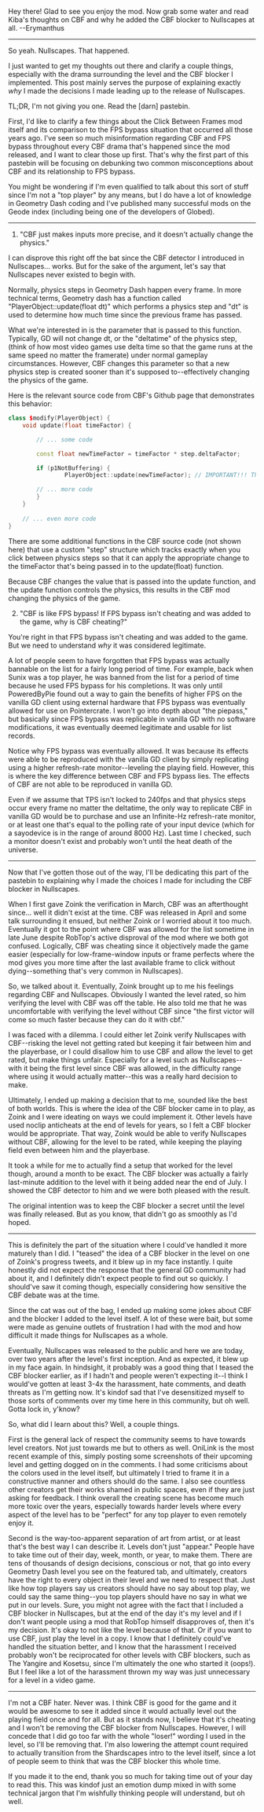 <cl>Hey there! Glad to see you enjoy the mod. Now grab some water and read Kiba's thoughts on CBF and why he added the CBF blocker to Nullscapes at all. --Erymanthus</c>

-------------------------------------------------------------------------------------------------

So yeah. Nullscapes. That happened.

I just wanted to get my thoughts out there and clarify a couple things, especially with the drama surrounding the level and the CBF blocker I implemented. This post mainly serves the purpose of explaining exactly *why* I made the decisions I made leading up to the release of Nullscapes.

TL;DR, I'm not giving you one. Read the <cy>[darn]</c> pastebin.

First, I'd like to clarify a few things about the Click Between Frames mod itself and its comparison to the FPS bypass situation that occurred all those years ago. I've seen so much misinformation regarding CBF and FPS bypass throughout every CBF drama that's happened since the mod released, and I want to clear those up first. That's why the first part of this pastebin will be focusing on debunking two common misconceptions about CBF and its relationship to FPS bypass.

You might be wondering if I'm even qualified to talk about this sort of stuff since I'm not a "top player" by any means, but I do have a lot of knowledge in Geometry Dash coding and I've published many successful mods on the Geode index (including being one of the developers of Globed).


-------------------------------------------------------------------------------------------------


1. "CBF just makes inputs more precise, and it doesn't actually change the physics."

I can disprove this right off the bat since the CBF detector I introduced in Nullscapes... works. But for the sake of the argument, let's say that Nullscapes never existed to begin with.

Normally, physics steps in Geometry Dash happen every frame. In more technical terms, Geometry dash has a function called "PlayerObject::update(float dt)" which performs a physics step and "dt" is used to determine how much time since the previous frame has passed.

What we're interested in is the parameter that is passed to this function. Typically, GD will not change dt, or the "deltatime" of the physics step, (think of how most video games use delta time so that the game runs at the same speed no matter the framerate) under normal gameplay circumstances. However, CBF changes this parameter so that a new physics step is created sooner than it's supposed to--effectively changing the physics of the game.

Here is the relevant source code from CBF's Github page that demonstrates this behavior:

```cpp
class $modify(PlayerObject) {
	void update(float timeFactor) {

		// ... some code

		const float newTimeFactor = timeFactor * step.deltaFactor;

		if (p1NotBuffering) {
				PlayerObject::update(newTimeFactor); // IMPORTANT!!! This line is what changes the physics!

		// ... more code
		}
	}
	
	// ... even more code
}
```

There are some additional functions in the CBF source code (not shown here) that use a custom "step" structure which tracks exactly when you click between physics steps so that it can apply the appropriate change to the timeFactor that's being passed in to the update(float) function.

Because CBF changes the value that is passed into the update function, and the update function controls the physics, this results in the CBF mod changing the physics of the game.




2. "CBF is like FPS bypass! If FPS bypass isn't cheating and was added to the game, why is CBF cheating?"

You're right in that FPS bypass isn't cheating and was added to the game. But we need to understand *why* it was considered legitimate. 

A lot of people seem to have forgotten that FPS bypass was actually bannable on the list for a fairly long period of time. For example, back when Sunix was a top player, he was banned from the list for a period of time because he used FPS bypass for his completions. It was only until PoweredByPie found out a way to gain the benefits of higher FPS on the vanilla GD client using external hardware that FPS bypass was eventually allowed for use on Pointercrate. I won't go into depth about "the piepass," but basically since FPS bypass was replicable in vanilla GD with no software modifications, it was eventually deemed legitimate and usable for list records.

Notice why FPS bypass was eventually allowed. It was because its effects were able to be reproduced with the vanilla GD client by simply replicating using a higher refresh-rate monitor--leveling the playing field. However, this is where the key difference between CBF and FPS bypass lies. The effects of CBF are not able to be reproduced in vanilla GD.

Even if we assume that TPS isn't locked to 240fps and that physics steps occur every frame no matter the deltatime, the only way to replicate CBF in vanilla GD would be to purchase and use an Infinite-Hz refresh-rate monitor, or at least one that's equal to the polling rate of your input device (which for a sayodevice is in the range of around 8000 Hz). Last time I checked, such a monitor doesn't exist and probably won't until the heat death of the universe.


-------------------------------------------------------------------------------------------------


Now that I've gotten those out of the way, I'll be dedicating this part of the pastebin to explaining why I made the choices I made for including the CBF blocker in Nullscapes.

When I first gave Zoink the verification in March, CBF was an afterthought since... well it didn't exist at the time. CBF was released in April and some talk surrounding it ensued, but neither Zoink or I worried about it too much. Eventually it got to the point where CBF was allowed for the list sometime in late June despite RobTop's active disproval of the mod where we both got confused. Logically, CBF was cheating since it objectively made the game easier (especially for low-frame-window inputs or frame perfects where the mod gives you more time after the last available frame to click without dying--something that's very common in Nullscapes).

So, we talked about it. Eventually, Zoink brought up to me his feelings regarding CBF and Nullscapes. Obviously I wanted the level rated, so him verifying the level with CBF was off the table. He also told me that he was uncomfortable with verifying the level without CBF since "the first victor will come so much faster because they can do it with cbf."

I was faced with a dilemma. I could either let Zoink verify Nullscapes with CBF--risking the level not getting rated but keeping it fair between him and the playerbase, or I could disallow him to use CBF and allow the level to get rated, but make things unfair. Especially for a level such as Nullscapes--with it being the first level since CBF was allowed, in the difficulty range where using it would actually matter--this was a really hard decision to make.

Ultimately, I ended up making a decision that to me, sounded like the best of both worlds. This is where the idea of the CBF blocker came in to play, as Zoink and I were ideating on ways we could implement it. Other levels have used noclip anticheats at the end of levels for years, so I felt a CBF blocker would be appropriate. That way, Zoink would be able to verify Nullscapes without CBF, allowing for the level to be rated, while keeping the playing field even between him and the playerbase.

It took a while for me to actually find a setup that worked for the level though, around a month to be exact. The CBF blocker was actually a fairly last-minute addition to the level with it being added near the end of July. I showed the CBF detector to him and we were both pleased with the result.

The original intention was to keep the CBF blocker a secret until the level was finally released. But as you know, that didn't go as smoothly as I'd hoped.


-------------------------------------------------------------------------------------------------


This is definitely the part of the situation where I could've handled it more maturely than I did. I "teased" the idea of a CBF blocker in the level on one of Zoink's progress tweets, and it blew up in my face instantly. I quite honestly did not expect the response that the general GD community had about it, and I definitely didn't expect people to find out so quickly. I should've saw it coming though, especially considering how sensitive the CBF debate was at the time.

Since the cat was out of the bag, I ended up making some jokes about CBF and the blocker I added to the level itself. A lot of these were bait, but some were made as genuine outlets of frustration I had with the mod and how difficult it made things for Nullscapes as a whole.

Eventually, Nullscapes was released to the public and here we are today, over two years after the level's first inception. And as expected, it blew up in my face again. In hindsight, it probably was a good thing that I teased the CBF blocker earlier, as if I hadn't and people weren't expecting it--I think I would've gotten at least 3-4x the harassment, hate comments, and death threats as I'm getting now. It's kindof sad that I've desensitized myself to those sorts of comments over my time here in this community, but oh well. Gotta lock in, y'know?

So, what did I learn about this? Well, a couple things.

First is the general lack of respect the community seems to have towards level creators. Not just towards me but to others as well. OniLink is the most recent example of this, simply posting some screenshots of their upcoming level and getting dogged on in the comments. I had some criticisms about the colors used in the level itself, but ultimately I tried to frame it in a constructive manner and others should do the same. I also see countless other creators get their works shamed in public spaces, even if they are just asking for feedback. I think overall the creating scene has become much more toxic over the years, especially towards harder levels where every aspect of the level has to be "perfect" for any top player to even remotely enjoy it.

Second is the way-too-apparent separation of art from artist, or at least that's the best way I can describe it. Levels don't just "appear." People have to take time out of their day, week, month, or year, to make them. There are tens of thousands of design decisions, conscious or not, that go into every Geometry Dash level you see on the featured tab, and ultimately, creators have the right to every object in their level and we need to respect that. Just like how top players say us creators should have no say about top play, we could say the same thing--you top players should have no say in what we put in our levels. Sure, you might not agree with the fact that I included a CBF blocker in Nullscapes, but at the end of the day it's my level and if I don't want people using a mod that RobTop himself disapproves of, then it's my decision. It's okay to not like the level because of that. Or if you want to use CBF, just play the level in a copy. I know that I definitely could've handled the situation better, and I know that the harassment I received probably won't be reciprocated for other levels with CBF blockers, such as The Yangire and Kosetsu, since I'm ultimately the one who started it (oops!). But I feel like a lot of the harassment thrown my way was just unnecessary for a level in a video game.


-------------------------------------------------------------------------------------------------


I'm not a CBF hater. Never was. I think CBF is good for the game and it would be awesome to see it added since it would actually level out the playing field once and for all. But as it stands now, I believe that it's cheating and I won't be removing the CBF blocker from Nullscapes. However, I will concede that I did go too far with the whole "loser!" wording I used in the level, so I'll be removing that. I'm also lowering the attempt count required to actually transition from the Shardscapes intro to the level itself, since a lot of people seem to think that was the CBF blocker this whole time.

If you made it to the end, thank you so much for taking time out of your day to read this. This was kindof just an emotion dump mixed in with some technical jargon that I'm wishfully thinking people will understand, but oh well.
